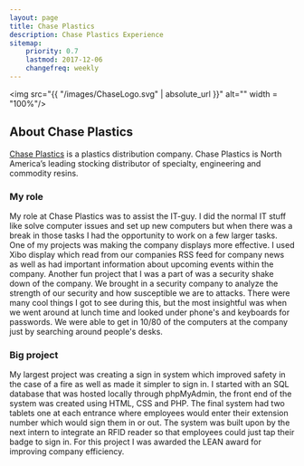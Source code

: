 ```yaml
---
layout: page
title: Chase Plastics
description: Chase Plastics Experience
sitemap:
    priority: 0.7
    lastmod: 2017-12-06
    changefreq: weekly
---
```

<span><img src="{{ "/images/ChaseLogo.svg" | absolute_url }}" alt="" width = "100%"/></span>
## About Chase Plastics
<a href = "http://chaseplastics.com">Chase Plastics</a> is a plastics distribution company. Chase Plastics is North America’s leading stocking distributor of specialty, engineering and commodity resins.

### My role
My role at Chase Plastics was to assist the IT-guy. I did the normal IT stuff like solve computer issues and set up new computers but when there was a break in those tasks I had the opportunity to work on a few larger tasks. One of my projects was making the company displays more effective. I used Xibo display which read from our companies RSS feed for company news as well as had important information about upcoming events within the company. Another fun project that I was a part of was a security shake down of the company. We brought in a security company to analyze the strength of our security and how susceptible we are to attacks. There were many cool things I got to see during this, but the most insightful was when we went around at lunch time and looked under phone's and keyboards for passwords. We were able to get in 10/80 of the computers at the company just by searching around people's desks.


### Big project
My largest project was creating a sign in system which improved safety in the case of a fire as well as made it simpler to sign in. I started with an SQL database that was hosted locally through phpMyAdmin, the front end of the system was created using HTML, CSS and PHP. The final system had two tablets one at each entrance where employees would enter their extension number which would sign them in or out. The system was built upon by the next intern to integrate an RFID reader so that employees could just tap their badge to sign in. For this project I was awarded the LEAN award for improving company efficiency.
